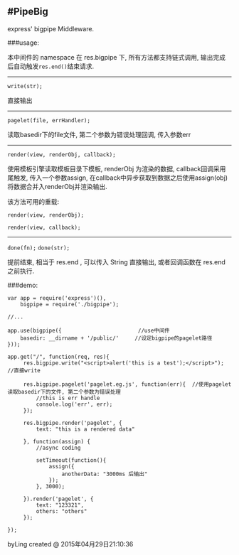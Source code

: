 #PipeBig
-------

express' bigpipe Middleware.


###usage: 
	
本中间件的 namespace 在 res.bigpipe 下, 所有方法都支持链式调用, 输出完成后自动触发```res.end()```结束请求.

----

```write(str);```

直接输出

----

```pagelet(file, errHandler);```

读取basedir下的file文件, 第二个参数为错误处理回调, 传入参数err

----

	
```render(view, renderObj, callback);```

使用模板引擎读取模板目录下模板, renderObj 为渲染的数据, callback回调采用尾触发, 传入一个参数assign, 在callback中异步获取到数据之后使用assign(obj) 将数据合并入renderObj并渲染输出.

该方法可用的重载: 

```render(view, renderObj);```

```render(view, callback);```

----
```done(fn);```
```done(str);```

提前结束, 相当于 res.end , 可以传入 String 直接输出, 或者回调函数在 res.end 之前执行.

###demo:

```
var app = require('express')(),
	bigpipe = require('./bigpipe');
	
//...
	
app.use(bigpipe({						 //use中间件
	basedir: __dirname + '/public/'     //设定bigpipe的pagelet路径
}));

app.get("/", function(req, res){
	 res.bigpipe.write("<script>alert('this is a test');</script>"); //直接write
	 
	 res.bigpipe.pagelet('pagelet.eg.js', function(err){  //使用pagelet读取basedir下的文件, 第二个参数为错误处理
         //this is err handle
         console.log('err', err);
     });
	 
	 res.bigpipe.render('pagelet', {
         text: "this is a rendered data"
         
     }, function(assign) {
         //async coding
         
         setTimeout(function(){
             assign({
                 anotherData: "3000ms 后输出"
             });
         }, 3000);
         
     }).render('pagelet', {
         text: "123321",
         others: "others"
     });

});

```




byLing created @ 2015年04月29日21:10:36